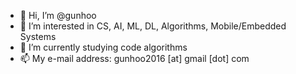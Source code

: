 - 👋 Hi, I’m @gunhoo
- 👀 I’m interested in CS, AI, ML, DL, Algorithms, Mobile/Embedded Systems
- 🌱 I’m currently studying code algorithms
- 📫 My e-mail address: gunhoo2016 [at] gmail [dot] com

<!---
gunhoo/gunhoo is a ✨ special ✨ repository because its `README.md` (this file) appears on your GitHub profile.
You can click the Preview link to take a look at your changes.
--->
